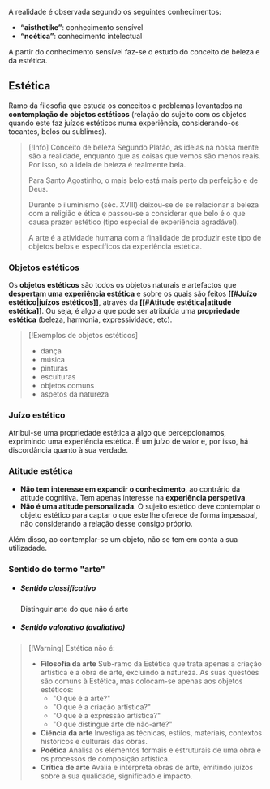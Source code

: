 A realidade é observada segundo os seguintes conhecimentos:
- **“aisthetike”**: conhecimento sensível
- **“noética”**: conhecimento intelectual

A partir do conhecimento sensível faz-se o estudo do conceito de beleza e da estética.

## Estética
Ramo da filosofia que estuda os conceitos e problemas levantados na **contemplação de objetos estéticos** (relação do sujeito com os objetos quando este faz juízos estéticos numa experiência, considerando-os tocantes, belos ou sublimes).

> [!Info] Conceito de beleza
> Segundo Platão, as ideias na nossa mente são a realidade, enquanto que as coisas que vemos são menos reais. Por isso, só a ideia de beleza é realmente bela.
> 
> Para Santo Agostinho, o mais belo está mais perto da perfeição e de Deus.
> 
> Durante o iluminismo (séc. XVIII) deixou-se de se relacionar a beleza com a religião e ética e passou-se a considerar que belo é o que causa prazer estético (tipo especial de experiência agradável).
> 
> A arte é a atividade humana com a finalidade de produzir este tipo de objetos belos e específicos da experiência estética.
### Objetos estéticos
Os **objetos estéticos** são todos os objetos naturais e artefactos que **despertam uma experiência estética** e sobre os quais são feitos **[[#Juízo estético|juízos estéticos]]**, através da **[[#Atitude estética|atitude estética]]**. Ou seja, é algo a que pode ser atribuída uma **propriedade estética** (beleza, harmonia, expressividade, etc).
>[!Exemplos de objetos estéticos]
>- dança
>- música
>- pinturas
>- esculturas
>- objetos comuns
>- aspetos da natureza

### Juízo estético
Atribui-se uma propriedade estética a algo que percepcionamos, exprimindo uma experiência estética. É um juízo de valor e, por isso, há discordância quanto à sua verdade.
### Atitude estética
- **Não tem interesse em expandir o conhecimento**, ao contrário da atitude cognitiva. Tem apenas interesse na **experiência perspetiva**.
- **Não é uma atitude personalizada**. O sujeito estético deve contemplar o objeto estético para captar o que este lhe oferece de forma impessoal, não considerando a relação desse consigo próprio.

Além disso, ao contemplar-se um objeto, não se tem em conta a sua utilizadade.
### Sentido do termo "arte"
- ##### Sentido classificativo
	Distinguir arte do que não é arte
- ##### Sentido valorativo (avaliativo)


>[!Warning] Estética não é:
> - **Filosofia da arte**
>	Sub-ramo da Estética que trata apenas a criação artística e a obra de arte, excluindo a natureza.
>	As suas questões são comuns à Estética, mas colocam-se apenas aos objetos estéticos:
>	- "O que é a arte?"
>	- "O que é a criação artística?"
>	- "O que é a expressão artística?"
>	- "O que distingue arte de não-arte?"
>- **Ciência da arte**
>	Investiga as técnicas, estilos, materiais, contextos históricos e culturais das obras.
>- **Poética**
>	Analisa os elementos formais e estruturais de uma obra e os processos de composição artística.
>- **Crítica de arte**
>	Avalia e interpreta obras de arte, emitindo juízos sobre a sua qualidade, significado e impacto.
